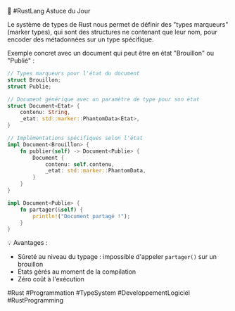 🦀 #RustLang Astuce du Jour

Le système de types de Rust nous permet de définir des "types marqueurs" (marker types), qui sont des structures ne contenant que leur nom, pour encoder des métadonnées sur un type spécifique.

Exemple concret avec un document qui peut être en état "Brouillon" ou "Publié" :

```rust
// Types marqueurs pour l'état du document
struct Brouillon;
struct Publie;

// Document générique avec un paramètre de type pour son état
struct Document<Etat> {
    contenu: String,
    _etat: std::marker::PhantomData<Etat>,
}

// Implémentations spécifiques selon l'état
impl Document<Brouillon> {
    fn publier(self) -> Document<Publie> {
        Document {
            contenu: self.contenu,
            _etat: std::marker::PhantomData,
        }
    }
}

impl Document<Publie> {
    fn partager(&self) {
        println!("Document partagé !");
    }
}
```

💡 Avantages :
- Sûreté au niveau du typage : impossible d'appeler `partager()` sur un brouillon
- États gérés au moment de la compilation
- Zéro coût à l'exécution

#Rust #Programmation #TypeSystem #DeveloppementLogiciel #RustProgramming 